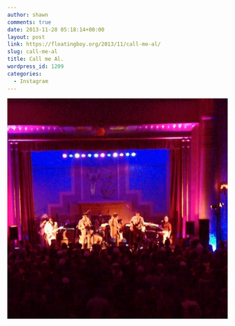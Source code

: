 ```yaml
---
author: shawn
comments: true
date: 2013-11-28 05:18:14+00:00
layout: post
link: https://floatingboy.org/2013/11/call-me-al/
slug: call-me-al
title: Call me Al.
wordpress_id: 1209
categories:
  - Instagram
---
```


[![Call me Al.](/assets/media/2013/11/e4e8392057e211e3a67212773ddcd17e_8.jpg)](/assets/media/2013/11/e4e8392057e211e3a67212773ddcd17e_8.jpg)
